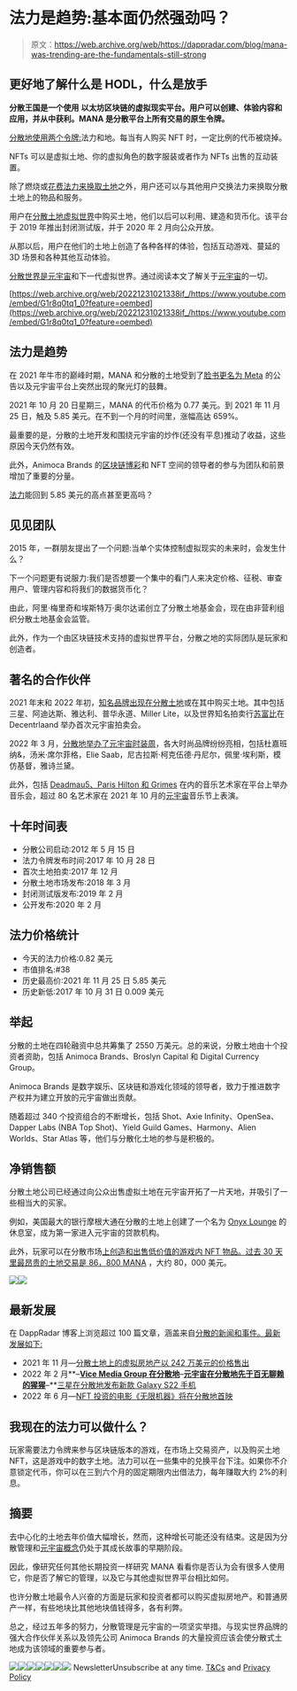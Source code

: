 # 法力是趋势:基本面仍然强劲吗？

> 原文：<https://web.archive.org/web/https://dappradar.com/blog/mana-was-trending-are-the-fundamentals-still-strong>

## 更好地了解什么是 HODL，什么是放手

**分散王国是一个使用** **以太坊区块链的虚拟现实平台。用户可以创建、体验内容和应用，并从中获利。MANA 是分散平台上所有交易的原生令牌。**

[分散地使用两个令牌:](/web/20221231021338/https://dappradar.com/blog/explained-decentraland-mana-token/)法力和地。每当有人购买 NFT 时，一定比例的代币被烧掉。

NFTs 可以是虚拟土地、你的虚拟角色的数字服装或者作为 NFTs 出售的互动装置。

除了燃烧或[花费法力来换取土地](/web/20221231021338/https://dappradar.com/blog/metaverse-land-in-decentraland-ahead-of-bored-apes-top-10-nft-sales/)之外，用户还可以与其他用户交换法力来换取分散土地上的物品和服务。

用户在[分散土地虚拟世界](https://web.archive.org/web/20221231021338/https://dappradar.com/ethereum/games/decentraland)中购买土地，他们以后可以利用、建造和货币化。该平台于 2019 年推出封闭测试版，并于 2020 年 2 月向公众开放。

从那以后，用户在他们的土地上创造了各种各样的体验，包括互动游戏、蔓延的 3D 场景和各种其他互动体验。

[分散世界是元宇宙](https://web.archive.org/web/20221231021338/https://dappradar.com/ethereum/games/decentraland)和下一代虚拟世界。通过阅读本文了解关于[元宇宙](https://web.archive.org/web/20221231021338/https://dappradar.com/blog/what-is-the-metaverse)的一切。

[https://web.archive.org/web/20221231021338if_/https://www.youtube.com/embed/G1r8q0tq1_0?feature=oembed](https://web.archive.org/web/20221231021338if_/https://www.youtube.com/embed/G1r8q0tq1_0?feature=oembed)

## 法力是趋势

在 2021 年牛市的巅峰时期，MANA 和分散的土地受到了[脸书更名为 Meta](https://web.archive.org/web/20221231021338/https://dappradar.com/blog/into-the-metaverse-visa-facebook-steve-aoki-and-lionel-messi/) 的公告以及元宇宙平台上突然出现的聚光灯的鼓舞。

2021 年 10 月 20 日星期三，MANA 的代币价格为 0.77 美元。到 2021 年 11 月 25 日，触及 5.85 美元。在不到一个月的时间里，涨幅高达 659%。

最重要的是，分散的土地开发和围绕元宇宙的炒作(还没有平息)推动了收益，这些原因今天仍然有效。

此外，Animoca Brands 的[区块链博彩](https://web.archive.org/web/20221231021338/https://dappradar.com/rankings/category/games)和 NFT 空间的领导者的参与为团队和前景增加了重要的分量。

[法力](https://web.archive.org/web/20221231021338/https://dappradar.com/hub/token/eth/MANA?from=0x0f5d2fb29fb7d3cfee444a200298f468908cc942)能回到 5.85 美元的高点甚至更高吗？

## 见见团队

2015 年，一群朋友提出了一个问题:当单个实体控制虚拟现实的未来时，会发生什么？

下一个问题更有说服力:我们是否想要一个集中的看门人来决定价格、征税、审查用户、管理内容和将我们的数据货币化？

由此，阿里·梅里奇和埃斯特万·奥尔达诺创立了分散土地基金会，现在由非营利组织分散土地基金会监管。

此外，作为一个由区块链技术支持的虚拟世界平台，分散之地的实际团队是玩家和创造者。

## 著名的合作伙伴

2021 年末和 2022 年初，[知名品牌出现在分散土地](https://web.archive.org/web/20221231021338/https://dappradar.com/blog/search/?q=decentraland)或在其中购买土地。其中包括三星、阿迪达斯、雅达利、普华永道、Miller Lite，以及世界知名拍卖行[苏富比](https://web.archive.org/web/20221231021338/https://en.wikipedia.org/wiki/Sotheby%27s)在 Decentrlaand 举办首次元宇宙拍卖会。

2022 年 3 月，[分散地举办了元宇宙时装周](https://web.archive.org/web/20221231021338/https://dappradar.com/blog/search/?q=decentraland)，各大时尚品牌纷纷亮相，包括杜嘉班纳&，汤米·席尔菲格，Elie Saab，尼古拉斯·柯克伍德·丹尼尔，佩里·埃利斯，模仿基督，雅诗兰黛。

此外，包括 [Deadmau5、Paris Hilton 和 Grimes](https://web.archive.org/web/20221231021338/https://dappradar.com/blog/search/?q=decentraland) 在内的音乐艺术家在平台上举办音乐会，超过 80 名艺术家在 2021 年 10 月的[元宇宙](/web/20221231021338/https://dappradar.com/blog/what-is-the-metaverse/)音乐节上表演。

## 十年时间表

*   分散公司启动:2012 年 5 月 15 日
*   法力令牌发布时间:2017 年 10 月 28 日
*   首次土地拍卖:2017 年 12 月
*   分散土地市场发布:2018 年 3 月
*   封闭测试版发布:2019 年 2 月
*   公开发布:2020 年 2 月

## 法力价格统计

*   今天的法力价格:0.82 美元
*   市值排名:#38
*   历史最高价:2021 年 11 月 25 日 5.85 美元
*   历史新低:2017 年 10 月 31 日 0.009 美元

## 举起

分散的土地在四轮融资中总共筹集了 2550 万美元。总的来说，分散土地由十个投资者资助，包括 Animoca Brands、Broslyn Capital 和 Digital Currency Group。

Animoca Brands 是数字娱乐、区块链和游戏化领域的领导者，致力于推进数字产权并为建立开放的元宇宙做出贡献。

随着超过 340 个投资组合的不断增长，包括 Shot、Axie Infinity、OpenSea、Dapper Labs (NBA Top Shot)、Yield Guild Games、Harmony、Alien Worlds、Star Atlas 等，他们与分散化土地的参与是积极的。

## 净销售额

分散土地公司已经通过向公众出售虚拟土地在元宇宙开拓了一片天地，并吸引了一些相当大的买家。

例如，美国最大的银行摩根大通在分散的土地上创建了一个名为 [Onyx Lounge](https://web.archive.org/web/20221231021338/https://gadgets360.com/cryptocurrency/news/jp-morgan-decentraland-lounge-metaverse-web3-first-bank-metanomics-jamie-dimon-2771686) 的休息室，成为第一家进入元宇宙的贷款机构。

此外，玩家可以在分散市场[上创造和出售低价值的游戏内 NFT 物品。过去 30 天里](https://web.archive.org/web/20221231021338/https://dappradar.com/nft/marketplaces)[最昂贵的土地交易是 86，800 MANA](https://web.archive.org/web/20221231021338/https://dappradar.com/hub/nft-explorer/collection/decentraland) ，大约 80，000 美元。

![](img/78e8b258c227abd9a3a24e338772800a.png)![](img/c1a2f42520500b3e7d40fd96af4d874e.png)

## 最新发展

在 DappRadar 博客上浏览超过 100 篇文章，涵盖来自[分散的新闻和事件。最新发展如下:](https://web.archive.org/web/20221231021338/https://dappradar.com/blog/search/?q=decentraland)

*   2021 年 11 月—[分散土地上的虚拟房地产以 242 万美元的价格售出](https://web.archive.org/web/20221231021338/https://dappradar.com/blog/virtual-real-estate-in-decentraland-sold-for-2-42-million)
*   2022 年 2 月**–**[Vice Media Group 在分散地](https://web.archive.org/web/20221231021338/https://dappradar.com/blog/vice-media-group-unveils-hq-in-decentraland)**–**[元宇宙在分散地先于百无聊赖的猩猩](https://web.archive.org/web/20221231021338/https://dappradar.com/blog/metaverse-land-in-decentraland-ahead-of-bored-apes-top-10-nft-sales)**–**[三星在分散地发布新款 Galaxy S22 手机](https://web.archive.org/web/20221231021338/https://dappradar.com/blog/samsung-unveils-new-galaxy-s22-phone-in-decentraland)
*   2022 年 6 月—[NFT 投资的电影《无限机器》将在分散地首映](https://web.archive.org/web/20221231021338/https://dappradar.com/blog/nft-financed-movie-the-infinite-machine-will-premiere-in-decentraland)

## 我现在的法力可以做什么？

玩家需要法力令牌来参与区块链版本的游戏，在市场上交易资产，以及购买土地 NFT，这是游戏中的数字土地。法力可以在一些集中的兑换平台下注。如果你不介意锁定代币，你可以在三到六个月的固定期限内出借法力，每年赚取大约 2%的利息。

## 摘要

去中心化的土地去年价值大幅增长，然而，这种增长可能还没有结束。这是因为分散管理和[元宇宙概念](/web/20221231021338/https://dappradar.com/blog/what-is-the-metaverse/)仍处于其成长故事的早期阶段。

因此，像研究任何其他长期投资一样研究 MANA 看看你是否认为会有很多人使用它，你是否了解它的管理，以及它与其他虚拟世界平台相比如何。

也许分散土地最令人兴奋的方面是玩家和投资者都可以购买虚拟房地产。和普通房产一样，有些地块比其他地块值钱得多，各有利弊。

总之，经过五年多的努力，分散管理是元宇宙的一项坚实举措。与现实世界品牌的强大合作伙伴关系以及领先公司 Animoca Brands 的大量投资应该会使分散式土地成为该领域的重要参与者。

[](https://web.archive.org/web/20221231021338/https://dappradar.com/ethereum/marketplaces/decentraland)[![](img/87befc4a1e42119d30e207f259589417.png)<picture>![](img/e54b8fbe494ae6120645acd6c577d0ef.png)</picture>](https://web.archive.org/web/20221231021338/https://dappradar.com/ethereum/marketplaces/decentraland)[](https://web.archive.org/web/20221231021338/https://dappradar.com/ethereum/marketplaces/decentraland)[![](img/87befc4a1e42119d30e207f259589417.png)<picture>![](img/dac9727c85ccc64831ce6478a1fd5519.png)</picture>](https://web.archive.org/web/20221231021338/https://dappradar.com/ethereum/marketplaces/decentraland)[](https://web.archive.org/web/20221231021338/https://dappradar.com/hub/token/eth/MANA?from=0x0f5d2fb29fb7d3cfee444a200298f468908cc942)[![](img/87befc4a1e42119d30e207f259589417.png)<picture>![](img/e1479644de8fa7d032a324fb76ba3729.png)</picture>](https://web.archive.org/web/20221231021338/https://dappradar.com/hub/token/eth/MANA?from=0x0f5d2fb29fb7d3cfee444a200298f468908cc942)![](img/6d5a4a2d609c56e1a5771717e54ba759.png) NewsletterUnsubscribe at any time. [T&Cs](https://web.archive.org/web/20221231021338/https://dappradar.com/terms) and [Privacy Policy](https://web.archive.org/web/20221231021338/https://dappradar.com/privacy-policy)